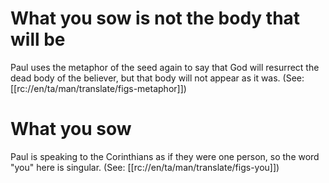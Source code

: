 # What you sow is not the body that will be

Paul uses the metaphor of the seed again to say that God will resurrect the dead body of the believer, but that body will not appear as it was. (See: [[rc://en/ta/man/translate/figs-metaphor]])

# What you sow

Paul is speaking to the Corinthians as if they were one person, so the word "you" here is singular. (See: [[rc://en/ta/man/translate/figs-you]])

